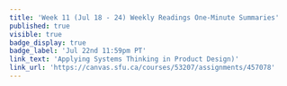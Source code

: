 ```yaml
---
title: 'Week 11 (Jul 18 - 24) Weekly Readings One-Minute Summaries'
published: true
visible: true
badge_display: true
badge_label: 'Jul 22nd 11:59pm PT'
link_text: 'Applying Systems Thinking in Product Design)'
link_url: 'https://canvas.sfu.ca/courses/53207/assignments/457078'
---
```

